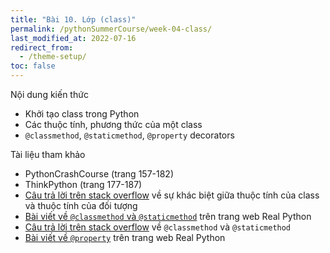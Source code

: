 ```yaml
---
title: "Bài 10. Lớp (class)"
permalink: /pythonSummerCourse/week-04-class/
last_modified_at: 2022-07-16
redirect_from:
  - /theme-setup/
toc: false
---
```


Nội dung kiến thức
- Khởi tạo class trong Python
- Các thuộc tính, phương thức của một class
- `@classmethod`, `@staticmethod`, `@property` decorators

Tài liệu tham khảo
- PythonCrashCourse (trang 157-182)
- ThinkPython (trang 177-187)
- [Câu trả lời trên stack overflow](https://stackoverflow.com/questions/207000/what-is-the-difference-between-class-and-instance-attributes) về sự khác biệt giữa thuộc tính của class và thuộc tính của đối tượng
- [Bài viết về `@classmethod` và `@staticmethod`](https://realpython.com/instance-class-and-static-methods-demystified/) trên trang web Real Python
- [Câu trả lời trên stack overflow](https://stackoverflow.com/questions/12179271/meaning-of-classmethod-and-staticmethod-for-beginner) về `@classmethod` và `@staticmethod`
- [Bài viết về `@property`](https://realpython.com/python-property/) trên trang web Real Python
